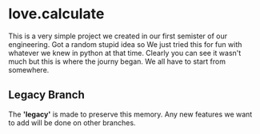 # love.calculate

This is a very simple project we created in our first semister of our engineering.  Got a random stupid idea so We just tried this for fun with whatever we knew in python at that time. 
Clearly you can see it wasn't much but this is where the journy began. We all have to start from somewhere.

## Legacy Branch

The **'legacy'** is made to preserve this memory. Any new features we want to add will be done on other branches.
